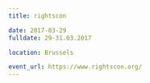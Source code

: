 ```yaml
---
title: rightscon

date: 2017-03-29
fulldate: 29-31.03.2017

location: Brussels

event_url: https://www.rightscon.org/
---
```

